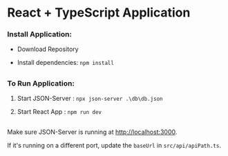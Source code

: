 # React + TypeScript Application

### Install Application:

- Download Repository

- Install dependencies: `npm install`
##

### To Run Application:


1. Start JSON-Server : `npx json-server .\db\db.json`

2. Start React App : `npm run dev`

##

Make sure JSON-Server is running at [http://localhost:3000](http://localhost:3000).

If it's running on a different port, update the `baseUrl` in `src/api/apiPath.ts`.
